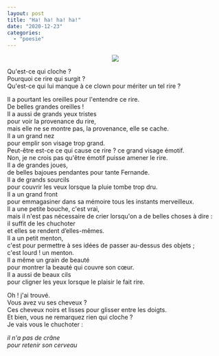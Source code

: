 ```yaml
---
layout: post
title: "Ha! ha! ha! ha!"
date: "2020-12-23"
categories: 
  - "poesie"
---
```


<center>
	<img src="{{site.baseurl}}/assets/figures/clown-trans.png">
</center>

Qu'est-ce qui cloche ?  
Pourquoi ce rire qui surgit ?  
Qu'est-ce qui lui manque à ce clown pour mériter un tel rire ?

Il a pourtant les oreilles pour l'entendre ce rire.  
De belles grandes oreilles !  
Il a aussi de grands yeux tristes  
pour voir la provenance du rire,  
mais elle ne se montre pas, la provenance, elle se cache.  
Il a un grand nez  
pour emplir son visage trop grand.  
Peut-être est-ce ce qui cause ce rire ? ce grand visage émotif.  
Non, je ne crois pas qu'être émotif puisse amener le rire.  
Il a de grandes joues,  
de belles bajoues pendantes pour tante Fernande.  
Il a de grands sourcils  
pour couvrir les veux lorsque la pluie tombe trop dru.  
Il a un grand front  
pour emmagasiner dans sa mémoire tous les instants merveilleux.  
Il a une petite bouche, c'est vrai,  
mais il n'est pas nécessaire de crier lorsqu'on a de belles choses à dire :  
il suffit de les chuchoter  
et elles se rendent d’elles-mêmes.  
Il a un petit menton,  
c'est pour permettre à ses idées de passer au-dessus des objets ;  
c'est lourd ! un menton.  
Il a même un grain de beauté  
pour montrer la beauté qui couvre son cœur.  
Il a aussi de beaux cils  
pour cligner les yeux lorsque le plaisir le fait rire.

Oh ! j'ai trouvé.  
Vous avez vu ses cheveux ?  
Ces cheveux noirs et lisses pour glisser entre les doigts.  
Et bien, vous ne remarquez rien qui cloche ?  
Je vais vous le chuchoter :

_il n'a pas de crâne  
pour retenir son cerveau_
